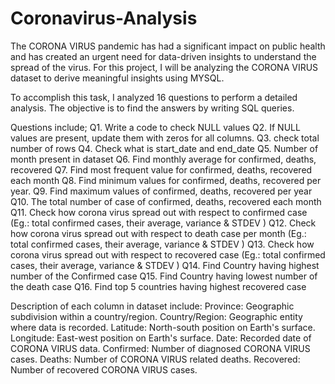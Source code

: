 # Coronavirus-Analysis
The CORONA VIRUS pandemic has had a significant impact on public health and has created an urgent need for data-driven insights to understand the spread of the virus. For this project, I will be analyzing the  CORONA VIRUS dataset to derive meaningful insights using MYSQL.

To accomplish this task, I analyzed 16 questions to perform a detailed analysis. The objective is to find the answers by writing SQL queries.

Questions include;
Q1. Write a code to check NULL values
Q2. If NULL values are present, update them with zeros for all columns.
Q3. check total number of rows
Q4. Check what is start_date and end_date
Q5. Number of month present in dataset
Q6. Find monthly average for confirmed, deaths, recovered
Q7. Find most frequent value for confirmed, deaths, recovered each month
Q8. Find minimum values for confirmed, deaths, recovered per year.
Q9. Find maximum values of confirmed, deaths, recovered per year
Q10. The total number of case of confirmed, deaths, recovered each month
Q11. Check how corona virus spread out with respect to confirmed case
(Eg.: total confirmed cases, their average, variance & STDEV )
Q12. Check how corona virus spread out with respect to death case per month
(Eg.: total confirmed cases, their average, variance & STDEV )
Q13. Check how corona virus spread out with respect to recovered case
(Eg.: total confirmed cases, their average, variance & STDEV )
Q14. Find Country having highest number of the Confirmed case
Q15. Find Country having lowest number of the death case
Q16. Find top 5 countries having highest recovered case


Description of each column in dataset include:
Province: Geographic subdivision within a country/region.
Country/Region: Geographic entity where data is recorded.
Latitude: North-south position on Earth's surface.
Longitude: East-west position on Earth's surface.
Date: Recorded date of CORONA VIRUS data.
Confirmed: Number of diagnosed CORONA VIRUS cases.
Deaths: Number of CORONA VIRUS related deaths.
Recovered: Number of recovered CORONA VIRUS cases.

